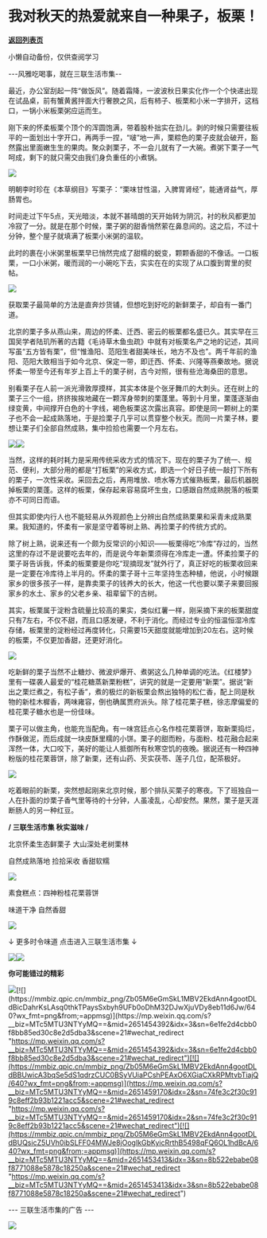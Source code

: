 # 我对秋天的热爱就来自一种果子，板栗！

[**返回列表页**](/gzh/三联生活周刊)

小懒自动备份，仅供查阅学习

\---风雅吃喝事，就在三联生活市集--

最近，办公室刮起一阵“做饭风”。随着霜降，一波波秋日果实化作一个个快递出现在试品桌，前有蟹黄酱拌面大行奢腴之风，后有柿子、板栗和小米一字排开，这档口，一锅小米板栗粥应运而生。

刚下来的怀柔板栗个顶个的浑圆饱满，带着股朴拙实在劲儿。剥的时候只需要往板平的一面划出十字开口，再两手一捏，“啵”地一声，栗粽色的栗子皮就会破开，豁然露出里面嫩生生的果肉。聚众剥栗子，不一会儿就有了一大碗。煮粥下栗子一气呵成，剩下的就只需交由我们身负重任的小煮锅。

![](https://mmbiz.qpic.cn/mmbiz_jpg/Zb05M6eGmSkL1MBV2EkdAnn4gootDLdBicJKSqib7fh7rChohESQBHicOTPTTSY5U68B1y0edibAEPgFABO6GiccvmQ/640?wx_fmt=jpeg&from;=appmsg)

明朝李时珍在《本草纲目》写栗子：“栗味甘性温，入脾胃肾经”，能通肾益气，厚肠胃也。

时间走过下午5点，天光暗淡，本就不甚晴朗的天开始转为阴沉，衬的秋风都更加冷寂了一分。就是在那个时候，栗子粥的甜香悄然萦在鼻息间的。这之后，不过十分钟，整个屋子就填满了板栗小米粥的温软。

此时的裹在小米粥里板栗早已悄然完成了甜糯的蜕变，颗颗香甜的不像话。一口板栗，一口小米粥，暖而润的一小碗吃下去，实实在在的实现了从口腹到胃里的熨帖。

![](https://mmbiz.qpic.cn/mmbiz_gif/Zb05M6eGmSkL1MBV2EkdAnn4gootDLdBtjLSVfH9QcJfG8o0Ts8u0wicDMJqaJCctQVj7505wJia3ib36GjVFZGIw/640?wx_fmt=gif&from;=appmsg)

  

获取栗子最简单的方法是直奔炒货铺，但想吃到好吃的新鲜栗子，却自有一番门道。

北京的栗子多从燕山来，周边的怀柔、迁西、密云的板栗都名盛已久。其实早在三国吴学者陆玑所著的古籍《毛诗草木鱼虫疏》中就有对板栗名产之地的记述，其间写虽“五方皆有栗”，但“惟渔阳、范阳生者甜美味长，地方不及也”。两千年前的渔阳、范阳大致相当于如今北京、保定一带，即迁西、怀柔、兴隆等燕秦故地。据说怀柔一带至今还有年岁上百上千的栗子树，古今对照，很有些沧海桑田的意思。

别看栗子在人前一派光滑敦厚摸样，其实本体是个张牙舞爪的大刺头。还在树上的栗子三个一组，挤挤挨挨地藏在一颗浑身带刺的栗蓬里。等到十月里，栗蓬逐渐由绿变黄，中间撑开白色的十字线，褐色板栗这次露出真容。即使是同一颗树上的栗子也不会一起成熟落地，于是捡栗子几乎可以贯穿整个秋天。而同一片栗子林，要想让栗子们全部自然成熟，集中捡拾也需要一个月左右。

![](https://mmbiz.qpic.cn/mmbiz_jpg/Zb05M6eGmSkL1MBV2EkdAnn4gootDLdBpnSSM4ZPapEibpeD9E9ZxiaK9PEBzWKCtVT8o5hksmxHMDqjsKEqHmXA/640?wx_fmt=jpeg&from;=appmsg)![](https://mmbiz.qpic.cn/mmbiz_jpg/Zb05M6eGmSkL1MBV2EkdAnn4gootDLdBBIo3hss8Fnbh56F5LYjtWtofagN5KcABmqnUvdcAb9NIkHE4s0iaabA/640?wx_fmt=jpeg&from;=appmsg)

  

当然，这样的耗时耗力是采用传统采收方式的情况下。现在的栗子为了统一、规范、便利，大部分用的都是“打板栗”的采收方式，即选一个好日子统一敲打下所有的栗子，一次性采收。采回去之后，再用堆放、喷水等方式催熟板栗，最后机器脱掉板栗的栗蓬。这样的板栗，保存起来容易腐坏生虫，口感跟自然成熟脱落的板栗亦不可同日而语。

但其实即使内行人也不能轻易从外观颜色上分辨出自然成熟栗果和采青未成熟栗果。我知道的，怀柔有一家是坚守着等树上熟、再捡栗子的传统方式的。

除了树上熟，说来还有一个颇为反常识的小知识——板栗得吃“冷库”存过的，当然这里的存过不是说要吃去年的，而是说今年新栗须得在冷库走一遭。怀柔捡栗子的栗子哥告诉我，怀柔的板栗要是你吃“现摘现发”就外行了，真正好吃的板栗收回来是一定要在冷库待上半月的。怀柔的栗子哥十三年坚持生态种植，他说，小时候跟家乡的很多孩子一样，是靠卖栗子的钱养大的长大，他这一代也要以栗子来要回报家乡的水土、家乡的父老乡亲、祖辈留下的古树。

其实，板栗属于淀粉含硫量比较高的果实，类似红薯一样，刚采摘下来的板栗甜度只有7左右，不仅不甜，而且口感发硬，不利于消化。而经过专业的恒温恒湿冷库存储，板栗里的淀粉经过再度转化，只需要15天甜度就能增加到20左右。这时候的板栗，不仅更加香甜，还更好消化。

![](https://mmbiz.qpic.cn/mmbiz_gif/Zb05M6eGmSkL1MBV2EkdAnn4gootDLdBIhmPhjicOjYCLo85NiaW06ktGzqll9SNCQuYUIt6EjicmNTleDSJ4mRkQ/640?wx_fmt=gif&from;=appmsg)

  

吃新鲜的栗子当然不止糖炒、微波炉爆开、煮粥这么几种单调的吃法。《红楼梦》里有一碟袭人最爱的“桂花糖蒸新栗粉糕”，讲究的就是一定要用“新栗”。据说“新出之栗烂煮之，有松子香”，煮的极烂的新板栗会熬出独特的松仁香，配上同是秋物的新桂木樨香，两味雍容，倒也确属贾府派头。除了桂花栗子糕，徐志摩偏爱的桂花栗子糖水也是一份佳味。

栗子可以做主角，也能充当配角。有一味宫廷点心名作桂花栗蓉饼，取新栗捣烂，作酥做泥，而后成就一块皮酥里糯的小饼。栗子的甜而粉，与面粉、桂花融合起来浑然一体，大口咬下，美好的能让人抵御所有秋寒空饥的夜晚。据说还有一种四神粉版的桂花栗蓉饼，除了新栗，还有山药、芡实茯苓、莲子几位，配茶极好。

![](https://mmbiz.qpic.cn/mmbiz_png/Zb05M6eGmSkL1MBV2EkdAnn4gootDLdBthwacrWkAyqlZfRQldI5ibyHDFIQlyHsgHLdpHuF7dMox48rzGVluwA/640?wx_fmt=png&from;=appmsg)

  

吃着眼前的新栗，突然想起刚来北京时候，那个排队买栗子的寒夜。下了班独自一人在扑面的炒栗子香气里等待的十分钟，人虽凌乱，心却安然。果然，栗子是天涯断肠人的另一种红豆。

**/ 三联生活市集 秋实滋味 /**

北京怀柔生态鲜栗子 大山深处老树栗林

自然成熟落地 捡拾采收 香甜软糯

[![](https://mmbiz.qpic.cn/mmbiz_png/Zb05M6eGmSkL1MBV2EkdAnn4gootDLdBhaAaLh04LPRFeVgZgiaJjfIMFxg9D2D1G6A5o2lUIKSlxWFsWDmRzHw/640?wx_fmt=png&from;=appmsg)](
"link")

  

素食糕点：四神粉桂花栗蓉饼

味道干净 自然香甜

[![](https://mmbiz.qpic.cn/mmbiz_png/Zb05M6eGmSkL1MBV2EkdAnn4gootDLdByl7U6hoZJWyJM41xdQibrvCZueH0bj0rFIJicGYeWZc1LLERL5nJMtMA/640?wx_fmt=png&from;=appmsg)](
"link")

↓ 更多时令味道 点击进入三联生活市集 ↓  

[![](https://mmbiz.qpic.cn/mmbiz_jpg/Zb05M6eGmSkL1MBV2EkdAnn4gootDLdBibSonnmZUcGBHSxGicVNTlBB48PLkmJf4xFX6uBib3M1EYpXcbEeHbibJQ/640?wx_fmt=jpeg&from;=appmsg)](
"link")![](https://mmbiz.qpic.cn/mmbiz_gif/Zb05M6eGmSkL1MBV2EkdAnn4gootDLdBZkTFKXxxiaD1J3HVvg5Nj3eSu6rEic1JV0JJGsPsicAf6j76siaS79AicWg/640?wx_fmt=gif&from;=appmsg)

**你可能错过的精彩**

[![](https://mmbiz.qpic.cn/mmbiz_png/Zb05M6eGmSkL1MBV2EkdAnn4gootDLdBYhO3NceyBlI1KzqjKkknLG4icNVtiaCGFGYlEca7iccAABicRDbPc9TGVA/640?wx_fmt=png&from;=appmsg)](https://mp.weixin.qq.com/s?__biz=MTc5MTU3NTYyMQ==&mid=2651458188&idx=2&sn=38c5f88882ec3a2e5721697ec78eaadd&scene=21#wechat_redirect
"https://mp.weixin.qq.com/s?__biz=MTc5MTU3NTYyMQ==&mid=2651458188&idx=2&sn=38c5f88882ec3a2e5721697ec78eaadd&scene=21#wechat_redirect")[![](https://mmbiz.qpic.cn/mmbiz_png/Zb05M6eGmSkL1MBV2EkdAnn4gootDLdBicDahrKsLAsq0thkTPaysSxbyh9UFb0oDhM32DJwXjuVDy8eb11d6Jw/640?wx_fmt=png&from;=appmsg)](https://mp.weixin.qq.com/s?__biz=MTc5MTU3NTYyMQ==&mid=2651454392&idx=3&sn=6e1fe2d4cbb0f8bb85ed30c8e2d5dba3&scene=21#wechat_redirect
"https://mp.weixin.qq.com/s?__biz=MTc5MTU3NTYyMQ==&mid=2651454392&idx=3&sn=6e1fe2d4cbb0f8bb85ed30c8e2d5dba3&scene=21#wechat_redirect")[![](https://mmbiz.qpic.cn/mmbiz_png/Zb05M6eGmSkL1MBV2EkdAnn4gootDLdBBUwicA3bqSe5dS1qdrzCUC0BSyVUiaPCshPEAxO6XGiaCXkRPMtvbTiajQ/640?wx_fmt=png&from;=appmsg)](https://mp.weixin.qq.com/s?__biz=MTc5MTU3NTYyMQ==&mid=2651459170&idx=2&sn=74fe3c2f30c919c8eff2b93b1221acc5&scene=21#wechat_redirect
"https://mp.weixin.qq.com/s?__biz=MTc5MTU3NTYyMQ==&mid=2651459170&idx=2&sn=74fe3c2f30c919c8eff2b93b1221acc5&scene=21#wechat_redirect")[![](https://mmbiz.qpic.cn/mmbiz_png/Zb05M6eGmSkL1MBV2EkdAnn4gootDLdBUQsicZ5UVh0ibSLFF04MWJe8jOogIkGbKyicRrthB5498qFQ6OL1hdBcA/640?wx_fmt=png&from;=appmsg)](https://mp.weixin.qq.com/s?__biz=MTc5MTU3NTYyMQ==&mid=2651453413&idx=3&sn=8b522ebabe08f8771088e5878c18250a&scene=21#wechat_redirect
"https://mp.weixin.qq.com/s?__biz=MTc5MTU3NTYyMQ==&mid=2651453413&idx=3&sn=8b522ebabe08f8771088e5878c18250a&scene=21#wechat_redirect")

\--- 三联生活市集的广告 ---

![](https://mmbiz.qpic.cn/mmbiz_jpg/Zb05M6eGmSkL1MBV2EkdAnn4gootDLdBex1AlKicployjjQv5WJc6qCgHXLrlMLLHhxHB6GWzg1QWFo4I79XGGQ/640?wx_fmt=jpeg&from;=appmsg)

